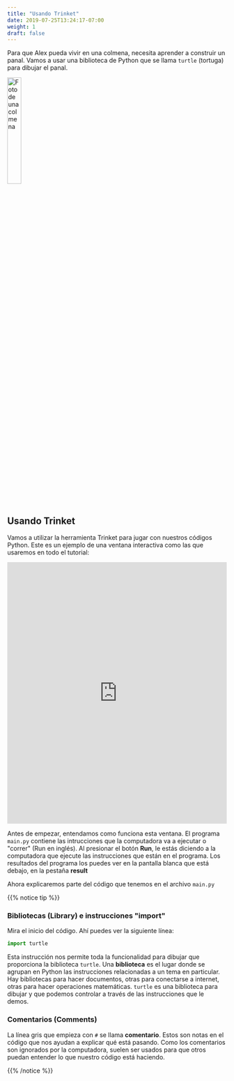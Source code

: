 ```yaml
---
title: "Usando Trinket"
date: 2019-07-25T13:24:17-07:00
weight: 1
draft: false
---
```


Para que Alex pueda vivir en una colmena, necesita aprender a construir un panal. Vamos a usar una biblioteca de Python que se llama `turtle` (tortuga) para dibujar el panal.

<img src="../media/turtle_honeycomb.png" alt="Foto de una colmena" width="25%" />

## Usando Trinket

Vamos a utilizar la herramienta Trinket para jugar con nuestros códigos Python. Este es un ejemplo de una ventana interactiva como las que usaremos en todo el tutorial:

<iframe src="https://trinket.io/embed/python/5453001fb3" width="100%" height="600" frameborder="0" marginwidth="0" marginheight="0" allowfullscreen></iframe>

Antes de empezar, entendamos como funciona esta ventana. El programa `main.py` contiene las intrucciones que la computadora va a ejecutar o "correr" (Run en inglés). Al presionar el botón **Run**, le estás diciendo a la computadora que ejecute las instrucciones que están en el programa. Los resultados del programa los puedes ver en la pantalla blanca que está debajo, en la pestaña **result**

Ahora explicaremos parte del código que tenemos en el archivo `main.py` 

{{% notice tip %}}

### Bibliotecas (Library) e instrucciones "import"

Mira el inicio del código. Ahí puedes ver la siguiente línea:

``` python
import turtle
```

Esta instrucción nos permite toda la funcionalidad para dibujar que proporciona la biblioteca `turtle`. Una **biblioteca** es el lugar donde se agrupan en Python las instrucciones relacionadas a un tema en particular. Hay bibliotecas para hacer documentos, otras para conectarse a internet, otras para hacer operaciones matemáticas. `turtle` es una biblioteca para dibujar y que podemos controlar a través de las instrucciones que le demos.

### Comentarios (Comments)

La línea gris que empieza con `#` se llama **comentario**. Estos son notas en el código que nos ayudan a explicar qué está pasando. Como los comentarios son ignorados por la computadora, suelen ser usados para que otros puedan entender lo que nuestro código está haciendo.

{{% /notice %}}